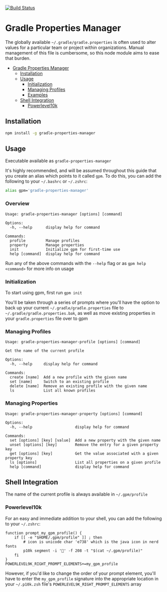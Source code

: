[![Build Status](https://github.com/hak33m16/gradle-properties-manager/workflows/build/badge.svg?branch=master)](https://github.com/hak33m16/gradle-properties-manager/actions?query=workflow%3Abuild+branch%3Amaster)

# Gradle Properties Manager

The globally available `~/.gradle/gradle.properties` is often used to alter values for a particular team or project within organizations. Manual management of this file is cumbersome, so this node module aims to ease that burden.

-   [Gradle Properties Manager](#gradle-properties-manager)
    -   [Installation](#installation)
    -   [Usage](#usage)
        -   [Initialization](#initialization)
        -   [Managing Profiles](#managing-profiles)
        -   [Examples](#examples)
    -   [Shell Integration](#shell-integration)
        -   [Powerlevel10k](#powerlevel10k)

## Installation

```bash
npm install -g gradle-properties-manager
```

## Usage

Executable available as `gradle-properties-manager`

It's highly recommended, and will be assumed throughout this guide that you create an alias which points to it called `gpm`. To do this, you can add the following to your `~/.bashrc` or `~/.zshrc`:

```bash
alias gpm='gradle-properties-manager'
```

### Overview

```
Usage: gradle-properties-manager [options] [command]

Options:
  -h, --help      display help for command

Commands:
  profile         Manage profiles
  property        Manage properties
  init            Initialize gpm for first-time use
  help [command]  display help for command
```

Run any of the above commands with the `--help` flag or as `gpm help <command>` for more info on usage

### Initialization

To start using gpm, first run `gpm init`

You'll be taken through a series of prompts where you'll have the option to back up your current `~/.gradle/gradle.properties` file to `~/.gradle/gradle.properties.bak`, as well as move existing properties in your `gradle.properties` file over to gpm

### Managing Profiles

```
Usage: gradle-properties-manager-profile [options] [command]

Get the name of the current profile

Options:
  -h, --help     display help for command

Commands:
  create [name]  Add a new profile with the given name
  set [name]     Switch to an existing profile
  delete [name]  Remove an existing profile with the given name
  ls             List all known profiles
```

### Managing Properties

```
Usage: gradle-properties-manager-property [options] [command]

Options:
  -h, --help                   display help for command

Commands:
  set [options] [key] [value]  Add a new property with the given name
  unset [options] [key]        Remove the entry for a given property key
  get [options] [key]          Get the value associated with a given property key
  ls [options]                 List all properties on a given profile
  help [command]               display help for command
```

## Shell Integration

The name of the current profile is always available in `~/.gpm/profile`

### Powerlevel10k

For an easy and immediate addition to your shell, you can add the following to your `~/.zshrc`:

```
function prompt_my_gpm_profile() {
    if [[ -e "$HOME/.gpm/profile" ]] ; then
        # icon is unicode char 'e738' which is the java icon in nerd fonts
        p10k segment -i '' -f 208 -t "$(cat ~/.gpm/profile)"
    fi
}
POWERLEVEL9K_RIGHT_PROMPT_ELEMENTS+=my_gpm_profile
```

However, if you'd like to change the order of your prompt element, you'll have to enter the `my_gpm_profile` signature into the appropriate location in your `~/.p10k.zsh` file's `POWERLEVEL9K_RIGHT_PROMPT_ELEMENTS` array
